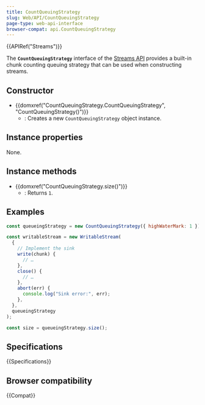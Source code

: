 ```yaml
---
title: CountQueuingStrategy
slug: Web/API/CountQueuingStrategy
page-type: web-api-interface
browser-compat: api.CountQueuingStrategy
---
```


{{APIRef("Streams")}}

The **`CountQueuingStrategy`** interface of the [Streams API](/en-US/docs/Web/API/Streams_API) provides a built-in chunk counting queuing strategy that can be used when constructing streams.

## Constructor

- {{domxref("CountQueuingStrategy.CountQueuingStrategy", "CountQueuingStrategy()")}}
  - : Creates a new `CountQueuingStrategy` object instance.

## Instance properties

None.

## Instance methods

- {{domxref("CountQueuingStrategy.size()")}}
  - : Returns `1`.

## Examples

```js
const queueingStrategy = new CountQueuingStrategy({ highWaterMark: 1 });

const writableStream = new WritableStream(
  {
    // Implement the sink
    write(chunk) {
      // …
    },
    close() {
      // …
    },
    abort(err) {
      console.log("Sink error:", err);
    },
  },
  queueingStrategy
);

const size = queueingStrategy.size();
```

## Specifications

{{Specifications}}

## Browser compatibility

{{Compat}}
